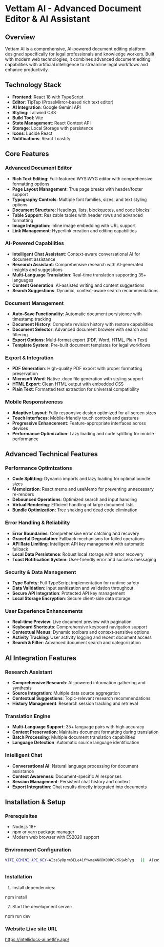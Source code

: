 # Vettam AI - Advanced Document Editor & AI Assistant

## Overview

Vettam AI is a comprehensive, AI-powered document editing platform designed specifically for legal professionals and knowledge workers. Built with modern web technologies, it combines advanced document editing capabilities with artificial intelligence to streamline legal workflows and enhance productivity.

## Technology Stack

- **Frontend**: React 18 with TypeScript
- **Editor**: TipTap (ProseMirror-based rich text editor)
- **AI Integration**: Google Gemini API
- **Styling**: Tailwind CSS
- **Build Tool**: Vite
- **State Management**: React Context API
- **Storage**: Local Storage with persistence
- **Icons**: Lucide React
- **Notifications**: React Toastify

## Core Features

### Advanced Document Editor

- **Rich Text Editing**: Full-featured WYSIWYG editor with comprehensive formatting options
- **Page Layout Management**: True page breaks with header/footer support
- **Typography Controls**: Multiple font families, sizes, and text styling options
- **Document Structure**: Headings, lists, blockquotes, and code blocks
- **Table Support**: Resizable tables with header rows and advanced formatting
- **Image Integration**: Inline image embedding with URL support
- **Link Management**: Hyperlink creation and editing capabilities

### AI-Powered Capabilities

- **Intelligent Chat Assistant**: Context-aware conversational AI for document assistance
- **Research Assistant**: Comprehensive research with AI-generated insights and suggestions
- **Multi-Language Translation**: Real-time translation supporting 35+ languages
- **Content Generation**: AI-assisted writing and content suggestions
- **Search Suggestions**: Dynamic, context-aware search recommendations

### Document Management

- **Auto-Save Functionality**: Automatic document persistence with timestamp tracking
- **Document History**: Complete revision history with restore capabilities
- **Document Selector**: Advanced document browser with search and filtering
- **Export Options**: Multi-format export (PDF, Word, HTML, Plain Text)
- **Template System**: Pre-built document templates for legal workflows

### Export & Integration

- **PDF Generation**: High-quality PDF export with proper formatting preservation
- **Microsoft Word**: Native .docx file generation with styling support
- **HTML Export**: Clean HTML output with embedded CSS
- **Plain Text**: Formatted text extraction for universal compatibility

### Mobile Responsiveness

- **Adaptive Layout**: Fully responsive design optimized for all screen sizes
- **Touch Interfaces**: Mobile-friendly touch controls and gestures
- **Progressive Enhancement**: Feature-appropriate interfaces across devices
- **Performance Optimization**: Lazy loading and code splitting for mobile performance

## Advanced Technical Features

### Performance Optimizations

- **Code Splitting**: Dynamic imports and lazy loading for optimal bundle sizes
- **Memoization**: React.memo and useMemo for preventing unnecessary re-renders
- **Debounced Operations**: Optimized search and input handling
- **Virtual Rendering**: Efficient handling of large document lists
- **Bundle Optimization**: Tree shaking and dead code elimination

### Error Handling & Reliability

- **Error Boundaries**: Comprehensive error catching and recovery
- **Graceful Degradation**: Fallback mechanisms for failed operations
- **API Rate Limiting**: Intelligent API key management with automatic fallback
- **Local Data Persistence**: Robust local storage with error recovery
- **Toast Notification System**: User-friendly error and success messaging

### Security & Data Management

- **Type Safety**: Full TypeScript implementation for runtime safety
- **Data Validation**: Input sanitization and validation throughout
- **Secure API Integration**: Protected API key management
- **Local Storage Encryption**: Secure client-side data storage

### User Experience Enhancements

- **Real-time Preview**: Live document preview with pagination
- **Keyboard Shortcuts**: Comprehensive keyboard navigation support
- **Contextual Menus**: Dynamic toolbars and context-sensitive options
- **Activity Tracking**: User activity logging and recent document access
- **Search & Filter**: Advanced document search and categorization

## AI Integration Features

### Research Assistant

- **Comprehensive Research**: AI-powered information gathering and synthesis
- **Source Integration**: Multiple data source aggregation
- **Contextual Suggestions**: Topic-relevant research recommendations
- **History Management**: Research session tracking and retrieval

### Translation Engine

- **Multi-Language Support**: 35+ language pairs with high accuracy
- **Context Preservation**: Maintains document formatting during translation
- **Batch Processing**: Multiple document translation capabilities
- **Language Detection**: Automatic source language identification

### Intelligent Chat

- **Conversational AI**: Natural language processing for document assistance
- **Context Awareness**: Document-specific AI responses
- **Session Management**: Persistent chat history and context
- **Export Integration**: Chat results directly integrated into documents

## Installation & Setup

### Prerequisites

- Node.js 18+
- npm or yarn package manager
- Modern web browser with ES2020 support

### Environment Configuration

```bash
VITE_GEMINI_API_KEY=AIzaSyBprm3ELe41fYwme4N8DKO0RCVdGjwbPyg   ||  AIzaSyCtl1SUEJT7KunzfPS14CodlPAm9iJGxjU || AIzaSyB9PGhhGPmnBlfrSDJ5KwhgHYLwMaMnHfg



```

### Installation

1. Install dependencies:

npm install

2. Start the development server:

npm run dev

### Website Live site URL

https://intellidocs-ai.netlify.app/
